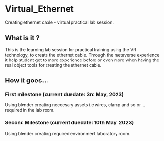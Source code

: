 # Virtual_Ethernet
Creating ethernet cable - virtual practical lab session.

## What is it ?
This is the learning lab session for practical training using the VR technology, to create the ethernet cable.
Through the metaverse experience it help student get to more experience before or even more when having the real object tools for creating the ethernet cable.

## How it goes...
### First milestone (current duedate: 3rd May, 2023)
Using blender creating neccesary assets i.e wires, clamp and so on... required in the lab room.
### Second Milestone (current duedate: 10th May, 2023)
Using blender creating  required environment laboratory room.
